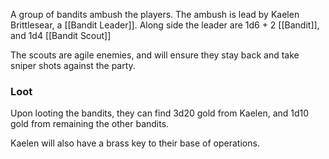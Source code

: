 A group of bandits ambush the players. The ambush is lead by Kaelen Brittlesear, a  [[Bandit Leader]]. Along side the leader are 1d6 + 2 [[Bandit]], and 1d4 [[Bandit Scout]]

The scouts are agile enemies, and will ensure they stay back and take sniper shots against the party. 

### Loot

Upon looting the bandits, they can find 3d20 gold from Kaelen, and 1d10 gold from remaining the other bandits.

Kaelen will also have a brass key to their base of operations. 